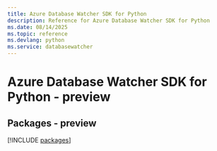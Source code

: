 ```yaml
---
title: Azure Database Watcher SDK for Python
description: Reference for Azure Database Watcher SDK for Python
ms.date: 08/14/2025
ms.topic: reference
ms.devlang: python
ms.service: databasewatcher
---
```

# Azure Database Watcher SDK for Python - preview
## Packages - preview
[!INCLUDE [packages](database-watcher-index.md)]